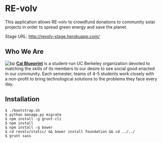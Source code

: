 RE-volv
================

This application allows RE-volv to crowdfund donations to community solar projects in order to spread green energy and save the planet.

Stage URL: http://revolv-stage.herokuapp.com/

Who We Are
----------
![bp](http://bptech.berkeley.edu/assets/logo-full-large-d6419503b443e360bc6c404a16417583.png "BP Banner")
**[Cal Blueprint](http://www.calblueprint.org/)** is a student-run UC Berkeley organization devoted to matching the skills of its members to our desire to see social good enacted in our community. Each semester, teams of 4-5 students work closely with a non-profit to bring technological solutions to the problems they face every day.


Installation
------------

    $ ./bootstrap.sh
    $ python manage.py migrate
    $ npm install -g grunt-cli
    $ npm install
    $ npm install -g bower
    $ cd revolv/static/ && bower install foundation && cd ../../
    $ grunt sass
